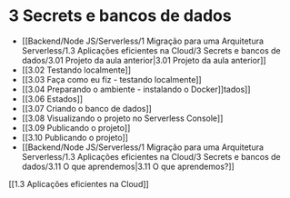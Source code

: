 # 3 Secrets e bancos de dados
- [[Backend/Node JS/Serverless/1 Migração para uma Arquitetura Serverless/1.3 Aplicações eficientes na Cloud/3 Secrets e bancos de dados/3.01 Projeto da aula anterior|3.01 Projeto da aula anterior]]
- [[3.02  Testando localmente]]
- [[3.03 Faça como eu fiz - testando localmente]]
- [[3.04 Preparando o ambiente - instalando o Docker]]tados]]
- [[3.06 Estados]]
- [[3.07 Criando o banco de dados]]
- [[3.08 Visualizando o projeto no Serverless Console]]
- [[3.09  Publicando o projeto]]
- [[3.10 Publicando o projeto]]
- [[Backend/Node JS/Serverless/1 Migração para uma Arquitetura Serverless/1.3 Aplicações eficientes na Cloud/3 Secrets e bancos de dados/3.11 O que aprendemos|3.11 O que aprendemos?]]

[[1.3 Aplicações eficientes na Cloud]]